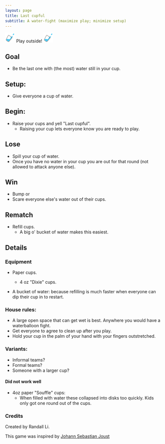 ```yaml
---
layout: page
title: Last cupful
subtitle: A water-fight (maximize play; minimize setup)
---
```


![Last cupful logo](/assets/img/LastCupfulLogo.png)
Play outside!
![Last cupful logo](/assets/img/LastCupfulLogo.png)

## Goal
* Be the last one with (the most) water still in your cup. 

## Setup:
* Give everyone a cup of water.

## Begin:
* Raise your cups and yell "Last cupful".
  * Raising your cup lets everyone know you are ready to play.

## Lose
* Spill your cup of water.
* Once you have no water in your cup you are out for that round (not allowed to attack anyone else).

## Win
* Bump or 
* Scare everyone else's water out of their cups.

## Rematch
* Refill cups.
  * A big o' bucket of water makes this easiest.

## Details

### Equipment
* Paper cups.
    * 4 oz "Dixie" cups.

* A bucket of water: because refilling is much faster when everyone can dip their cup in to restart.

### House rules: 
* A large open space that can get wet is best. Anywhere you would have a waterballoon fight.
* Get everyone to agree to clean up after you play.
* Hold your cup in the palm of your hand with your fingers outstretched.

### Variants:
* Informal teams?
* Formal teams?
* Someone with a larger cup?

#### Did not work well

* 4oz paper "Souffle" cups:
    * When filled with water these collapsed into disks too quickly. Kids only got one round out of the cups.

### Credits
Created by Randall Li.

This game was inspired by [Johann Sebastian Joust](http://www.jsjoust.com/)
